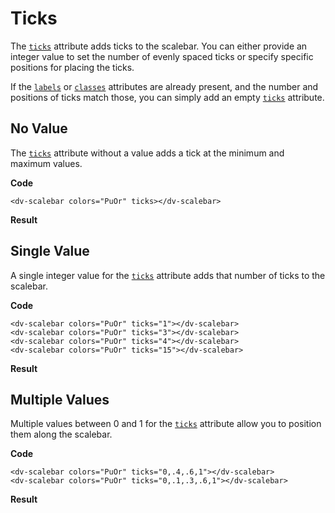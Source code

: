 # Ticks

The [`ticks`](/docs/ticks) attribute adds ticks to the scalebar. You can either provide an integer value to set the number of evenly spaced ticks or specify specific positions for placing the ticks.

If the [`labels`](/docs/labels) or [`classes`](/docs/classes) attributes are already present, and the number and positions of ticks match those, you can simply add an empty [`ticks`](/docs/ticks) attribute.

## No Value

The [`ticks`](/docs/ticks) attribute without a value adds a tick at the minimum and maximum values.

**Code**
```html{4}
<dv-scalebar colors="PuOr" ticks></dv-scalebar>
```
**Result**
<dv-scalebar colors="PuOr" ticks></dv-scalebar>

## Single Value

A single integer value for the [`ticks`](/docs/ticks) attribute adds that number of ticks to the scalebar.

**Code**
```html{4}
<dv-scalebar colors="PuOr" ticks="1"></dv-scalebar>
<dv-scalebar colors="PuOr" ticks="3"></dv-scalebar>
<dv-scalebar colors="PuOr" ticks="4"></dv-scalebar>
<dv-scalebar colors="PuOr" ticks="15"></dv-scalebar>
```
**Result**
<dv-scalebar colors="PuOr" ticks="1"></dv-scalebar>
<dv-scalebar colors="PuOr" ticks="3"></dv-scalebar>
<dv-scalebar colors="PuOr" ticks="4"></dv-scalebar>
<dv-scalebar colors="PuOr" ticks="15"></dv-scalebar>

## Multiple Values

Multiple values between 0 and 1 for the [`ticks`](/docs/ticks) attribute allow you to position them along the scalebar.

**Code**
```html{4}
<dv-scalebar colors="PuOr" ticks="0,.4,.6,1"></dv-scalebar>
<dv-scalebar colors="PuOr" ticks="0,.1,.3,.6,1"></dv-scalebar>
```
**Result**
<dv-scalebar colors="PuOr" ticks="0,.4,.6,1"></dv-scalebar>
<dv-scalebar colors="PuOr" ticks="0,.1,.3,.6,1"></dv-scalebar>